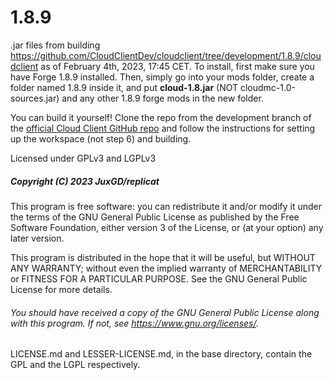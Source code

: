 # 1.8.9
.jar files from building https://github.com/CloudClientDev/cloudclient/tree/development/1.8.9/cloudclient as of February 4th, 2023, 17:45 CET.
To install, first make sure you have Forge 1.8.9 installed. Then, simply go into your mods folder, create a folder named 1.8.9 inside it, and put **cloud-1.8.jar** (NOT cloudmc-1.0-sources.jar) and any other 1.8.9 forge mods in the new folder.

You can build it yourself! Clone the repo from the development branch of the [official Cloud Client GitHub repo](https://github.com/CloudClientDev/cloudclient/tree/development) and follow the instructions for setting up the workspace (not step 6) and building.

Licensed under GPLv3 and LGPLv3


##### Copyright (C) 2023 JuxGD/replicat

This program is free software: you can redistribute it and/or modify
it under the terms of the GNU General Public License as published by
the Free Software Foundation, either version 3 of the License, or
(at your option) any later version.

This program is distributed in the hope that it will be useful,
but WITHOUT ANY WARRANTY; without even the implied warranty of
MERCHANTABILITY or FITNESS FOR A PARTICULAR PURPOSE.  See the
GNU General Public License for more details.

###### You should have received a copy of the GNU General Public License along with this program.  If not, see <https://www.gnu.org/licenses/>.

LICENSE.md and LESSER-LICENSE.md, in the base directory, contain the GPL and the LGPL respectively.
